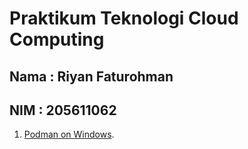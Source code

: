 Praktikum Teknologi Cloud Computing
=====================

Nama : Riyan Faturohman
--------
NIM : 205611062
--------

1. [Podman on Windows](https://github.com/riyanfatur/podman/podman.md).
